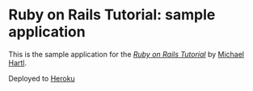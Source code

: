 # Ruby on Rails Tutorial: sample application

This is the sample application for
the [*Ruby on Rails Tutorial*](http://railstutorial.org/)
by [Michael Hartl](http://michaelhartl.com/).

 
Deployed to [Heroku](http://serene-plains-1464.herokuapp.com/static_pages/home#)
